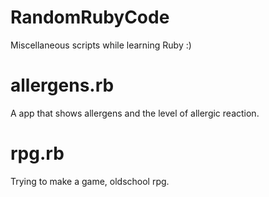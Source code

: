 RandomRubyCode
==============

Miscellaneous scripts while learning Ruby :)


# allergens.rb
A app that shows allergens and the level of allergic reaction.

# rpg.rb
Trying to make a game, oldschool rpg.
